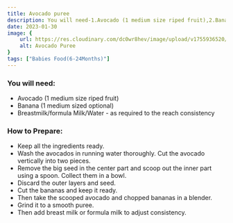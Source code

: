 ```yaml
---
title: Avocado puree
description: You will need-1.Avocado (1 medium size riped fruit),2.Banana (1 medium sized optional),3.Breastmilk/formula Milk/Water - as required to the reach consistency.How to Prepare...
date: 2023-01-30
image: {
    url: https://res.cloudinary.com/dc0wr8hev/image/upload/v1755936520/Avocado-Puree-Bowl_uozljz.jpg,
    alt: Avocado Puree
}
tags: ["Babies Food(6-24Months)"]
---
```

### You will need:

- Avocado (1 medium size riped fruit)
- Banana  (1 medium sized optional)
- Breastmilk/formula Milk/Water - as
  required to the reach consistency

### How to Prepare:

- Keep all the ingredients ready.
- Wash the avocados in running water thoroughly. Cut the avocado vertically into two pieces.
- Remove the big seed in the center part and scoop out the inner part using a spoon. Collect them in a bowl.
- Discard the outer layers and seed.
- Cut the bananas and keep it ready. 
- Then take the scooped avocado and chopped bananas in a blender. 
- Grind it to a smooth puree.
- Then add breast milk or formula
milk to adjust consistency.